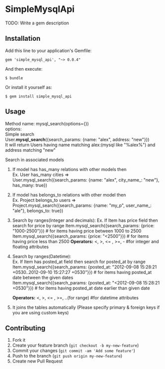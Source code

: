 # SimpleMysqlApi

TODO: Write a gem description

## Installation

Add this line to your application's Gemfile:

    gem 'simple_mysql_api', "~> 0.0.4"

And then execute:

    $ bundle

Or install it yourself as:

    $ gem install simple_mysql_api

## Usage

Method name: mysql_search(options={})<br/>
options:<br/>
Simple search<br/>
    User.<b>mysql_search</b>({search_params: {name: "alex", address: "new"}})<br/>
    It will return Users having name matching alex:(mysql like "%alex%") and address matching "new"
    
Search in associated models<br/>
 1. If model has has_many relations with other models then<br/>
    Ex. User has_many cities =><br/>
    User.mysql_search({search_params: {name: "alex", city_name_: "new"}, has_many: true})<br/>
 2. If model has belongs_to relations with other model then<br/>
    Ex. Project belongs_to users =><br/>
    Project.mysql_search({search_params: {name: "my_p", user_name_: "ale"}, belongs_to: true})<br/>
 3. Search by ranges(Integer and decimals):
    Ex. If Item has price field then search for price by range
    Item.mysql_search({search_params: {price: "1000-2500"}}) # for items having price between 1000 to 2500
    Item.mysql_search({search_params: {price: "<2500"}}) # for items having price less than 2500
    <b>Operators:</b> &lt;, &gt;, &lt;= , &gt;=, - #for integer and floating attributes   
 4. Search by ranges(Datetime):<br/>
     Ex. If Item has posted_at field then search for posted_at by range<br/>
     Item.mysql_search({search_params: {posted_at: "2012-09-08 15:28:21 +0530..2012-09-10 15:27:27 +0530"}}) # for items having posted_at date between the given dates<br/>
     Item.mysql_search({search_params: {posted_at: "<2012-09-08 15:28:21 +0530"}}) # for items having posted_at date earlier than given date<br/>
     
     <b>Operators:</b> &lt;, &gt;, &lt;= , &gt;=, ..(for range) #for datetime attributes<br/>
 3. It joins the tables automatically (Please specify primary & foreign keys if you are using custom keys)<br/>
 

## Contributing

1. Fork it
2. Create your feature branch (`git checkout -b my-new-feature`)
3. Commit your changes (`git commit -am 'Add some feature'`)
4. Push to the branch (`git push origin my-new-feature`)
5. Create new Pull Request
